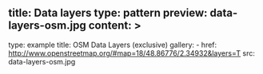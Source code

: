 title: Data layers
type: pattern
preview: data-layers-osm.jpg
content: >
---
type: example
title: OSM Data Layers (exclusive)
gallery:
    - href: http://www.openstreetmap.org/#map=18/48.86776/2.34932&layers=T
      src: data-layers-osm.jpg
